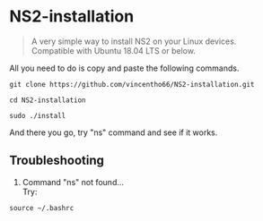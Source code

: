 # NS2-installation

> A very simple way to install NS2 on your Linux devices.</br>
> Compatible with Ubuntu 18.04 LTS or below.

All you need to do is copy and paste the following commands.

```bash=
git clone https://github.com/vincentho66/NS2-installation.git
```

```bash=
cd NS2-installation
```

```bash=
sudo ./install
```

And there you go, try "ns" command and see if it works.


## Troubleshooting

1. Command "ns" not found...</br>
Try:
```bash=
source ~/.bashrc
```
